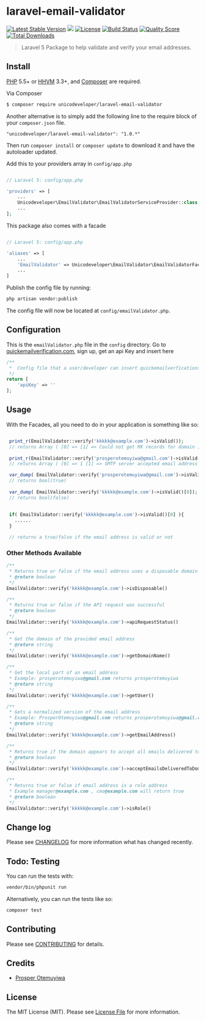 # laravel-email-validator

[![Latest Stable Version](https://poser.pugx.org/unicodeveloper/laravel-email-validator/v/stable.svg)](https://packagist.org/packages/unicodeveloper/laravel-email-validator)
![](https://img.shields.io/badge/unicodeveloper-approved-brightgreen.svg)
[![License](https://poser.pugx.org/unicodeveloper/laravel-email-validator/license.svg)](LICENSE.md)
[![Build Status](https://img.shields.io/travis/unicodeveloper/laravel-email-validator.svg)](https://travis-ci.org/unicodeveloper/laravel-email-validator)
[![Quality Score](https://img.shields.io/scrutinizer/g/unicodeveloper/laravel-email-validator.svg?style=flat-square)](https://scrutinizer-ci.com/g/unicodeveloper/laravel-email-validator)
[![Total Downloads](https://img.shields.io/packagist/dt/unicodeveloper/laravel-email-validator.svg?style=flat-square)](https://packagist.org/packages/unicodeveloper/laravel-email-validator)

> Laravel 5 Package to help validate and verify your email addresses.

## Install

[PHP](https://php.net) 5.5+ or [HHVM](http://hhvm.com) 3.3+, and [Composer](https://getcomposer.org) are required.

Via Composer

``` bash
$ composer require unicodeveloper/laravel-email-validator
```

Another alternative is to simply add the following line to the require block of your `composer.json` file.

```
"unicodeveloper/laravel-email-validator": "1.0.*"
```

Then run `composer install` or `composer update` to download it and have the autoloader updated.

Add this to your providers array in `config/app.php`

```php

// Laravel 5: config/app.php

'providers' => [
    ...
    Unicodeveloper\EmailValidator\EmailValidatorServiceProvider::class,
    ...
];
```

This package also comes with a facade

```php

// Laravel 5: config/app.php

'aliases' => [
    ...
    'EmailValidator' => Unicodeveloper\EmailValidator\EmailValidatorFacade::class,
    ...
]
```

Publish the config file by running:

```bash
php artisan vendor:publish
```

The config file will now be located at `config/emailValidator.php`.

## Configuration

This is the `emailValidator.php` file in the `config` directory. Go to [quickemailverification.com](http://quickemailverification.com/), sign up, get an api Key and insert here

```php
/**
 *  Config file that a user/developer can insert quickemailverficationservice api key
 */
return [
    'apiKey' => ''
];
```

## Usage
With the Facades, all you need to do in your application is something like so:

```php

 print_r(EmailValidator::verify('kkkkk@example.com')->isValid());
 // returns Array ( [0] => [1] => Could not get MX records for domain )
 
 print_r(EmailValidator::verify('prosperotemuyiwa@gmail.com')->isValid());
 // returns Array ( [0] => 1 [1] => SMTP server accepted email address )

 var_dump( EmailValidator::verify('prosperotemuyiwa@gmail.com')->isValid()[0]); 
 // returns bool(true)
 
 var_dump( EmailValidator::verify('kkkkk@example.com')->isValid()[0]); 
 // returns bool(false)
 
 
 if( EmailValidator::verify('kkkkk@example.com')->isValid()[0] ){
   ......
 }

 // returns a true/false if the email address is valid or not
```

### Other Methods Available
```php
/**
 * Returns true or false if the email address uses a disposable domain
 * @return boolean
 */
EmailValidator::verify('kkkkk@example.com')->isDisposable()
```

```php
/**
 * Returns true or false if the API request was successful
 * @return boolean
 */
EmailValidator::verify('kkkkk@example.com')->apiRequestStatus()
```

```php
/**
 * Get the domain of the provided email address
 * @return string
 */
EmailValidator::verify('kkkkk@example.com')->getDomainName()
```

```php
/**
 * Get the local part of an email address
 * Example: prosperotemuyiwa@gmail.com returns prosperotemuyiwa
 * @return string
 */
EmailValidator::verify('kkkkk@example.com')->getUser()
```

```php
/**
 * Gets a normalized version of the email address
 * Example: ProsperOtemuyiwa@gmail.com returns prosperotemuyiwa@gmail.com
 * @return string
 */
EmailValidator::verify('kkkkk@example.com')->getEmailAddress()
```

```php
/**
 * Returns true if the domain appears to accept all emails delivered to that domain
 * @return boolean
 */
EmailValidator::verify('kkkkk@example.com')->acceptEmailsDeliveredToDomain()
```

```php
/**
 * Returns true or false if email address is a role address
 * Example manager@example.com , ceo@example.com will return true
 * @return boolean
 */
EmailValidator::verify('kkkkk@example.com')->isRole()
```


## Change log

Please see [CHANGELOG](CHANGELOG.md) for more information what has changed recently.

## Todo: Testing

You can run the tests with:

```bash
vendor/bin/phpunit run
```

Alternatively, you can run the tests like so:

```bash
composer test
```

## Contributing

Please see [CONTRIBUTING](CONTRIBUTING.md) for details.

## Credits

- [Prosper Otemuyiwa](https://twitter.com/unicodeveloper)

## License

The MIT License (MIT). Please see [License File](LICENSE.md) for more information.
